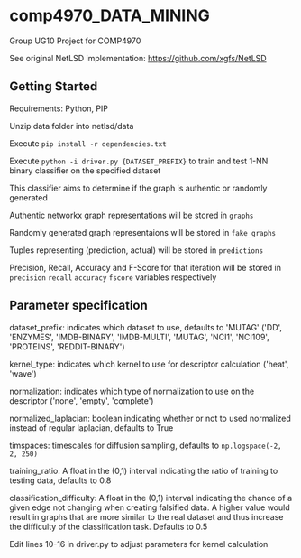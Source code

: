 # comp4970_DATA_MINING

Group UG10 Project for COMP4970

See original NetLSD implementation: https://github.com/xgfs/NetLSD

## Getting Started

Requirements: Python, PIP

Unzip data folder into netlsd/data

Execute `pip install -r dependencies.txt`

Execute `python -i driver.py {DATASET_PREFIX}` to train and test 1-NN binary classifier on the specified dataset

This classifier aims to determine if the graph is authentic or randomly generated

Authentic networkx graph representations will be stored in `graphs`

Randomly generated graph representaions will be stored in `fake_graphs`

Tuples representing (prediction, actual) will be stored in `predictions`

Precision, Recall, Accuracy and F-Score for that iteration will be stored in `precision` `recall` `accuracy` `fscore` variables respectively

## Parameter specification

dataset_prefix: indicates which dataset to use, defaults to 'MUTAG' ('DD', 'ENZYMES', 'IMDB-BINARY', 'IMDB-MULTI', 'MUTAG', 'NCI1', 'NCI109', 'PROTEINS', 'REDDIT-BINARY')

kernel_type: indicates which kernel to use for descriptor calculation ('heat', 'wave')

normalization: indicates which type of normalization to use on the descriptor ('none', 'empty', 'complete')

normalized_laplacian: boolean indicating whether or not to used normalized instead of regular laplacian, defaults to True

timspaces: timescales for diffusion sampling, defaults to `np.logspace(-2, 2, 250)`

training_ratio: A float in the (0,1) interval indicating the ratio of training to testing data, defaults to 0.8

classification_difficulty: A float in the (0,1) interval indicating the chance of a given edge not changing when creating falsified data. A higher value would result in graphs that are more similar to the real dataset and thus increase the difficulty of the classification task. Defaults to 0.5

Edit lines 10-16 in driver.py to adjust parameters for kernel calculation

